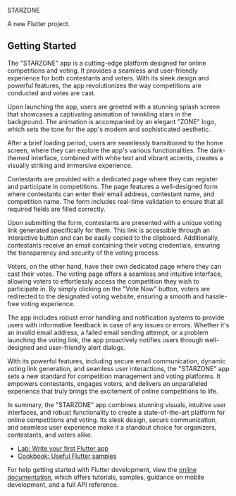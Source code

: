 STARZONE

A new Flutter project.

## Getting Started

The "STARZONE" app is a cutting-edge platform designed for online competitions and voting. It provides a seamless and user-friendly experience for both contestants and voters. With its sleek design and powerful features, the app revolutionizes the way competitions are conducted and votes are cast.

Upon launching the app, users are greeted with a stunning splash screen that showcases a captivating animation of twinkling stars in the background. The animation is accompanied by an elegant "ZONE" logo, which sets the tone for the app's modern and sophisticated aesthetic.

After a brief loading period, users are seamlessly transitioned to the home screen, where they can explore the app's various functionalities. The dark-themed interface, combined with white text and vibrant accents, creates a visually striking and immersive experience.

Contestants are provided with a dedicated page where they can register and participate in competitions. The page features a well-designed form where contestants can enter their email address, contestant name, and competition name. The form includes real-time validation to ensure that all required fields are filled correctly.

Upon submitting the form, contestants are presented with a unique voting link generated specifically for them. This link is accessible through an interactive button and can be easily copied to the clipboard. Additionally, contestants receive an email containing their voting credentials, ensuring the transparency and security of the voting process.

Voters, on the other hand, have their own dedicated page where they can cast their votes. The voting page offers a seamless and intuitive interface, allowing voters to effortlessly access the competition they wish to participate in. By simply clicking on the "Vote Now" button, voters are redirected to the designated voting website, ensuring a smooth and hassle-free voting experience.

The app includes robust error handling and notification systems to provide users with informative feedback in case of any issues or errors. Whether it's an invalid email address, a failed email sending attempt, or a problem launching the voting link, the app proactively notifies users through well-designed and user-friendly alert dialogs.

With its powerful features, including secure email communication, dynamic voting link generation, and seamless user interactions, the "STARZONE" app sets a new standard for competition management and voting platforms. It empowers contestants, engages voters, and delivers an unparalleled experience that truly brings the excitement of online competitions to life.

In summary, the "STARZONE" app combines stunning visuals, intuitive user interfaces, and robust functionality to create a state-of-the-art platform for online competitions and voting. Its sleek design, secure communication, and seamless user experience make it a standout choice for organizers, contestants, and voters alike.

- [Lab: Write your first Flutter app](https://docs.flutter.dev/get-started/codelab)
- [Cookbook: Useful Flutter samples](https://docs.flutter.dev/cookbook)

For help getting started with Flutter development, view the
[online documentation](https://docs.flutter.dev/), which offers tutorials,
samples, guidance on mobile development, and a full API reference.
